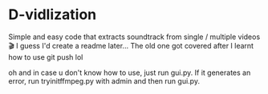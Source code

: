 # D-vidlization
Simple and easy code that extracts soundtrack from single / multiple videos🎬
I guess I'd create a readme later... The old one got covered after I learnt how to use git push lol

oh and in case u don't know how to use, just run gui.py. If it generates an error, run tryinitffmpeg.py with admin and then run gui.py.
